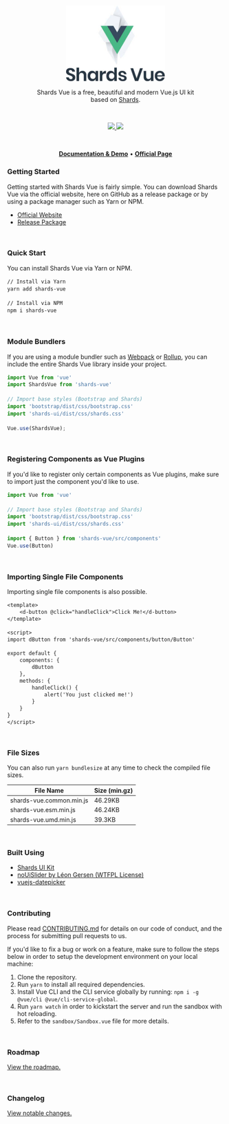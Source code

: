 <p align="center">
<img src="logo.jpg" width="230" />
</p>

<p align="center">
Shards Vue is a free, beautiful and modern Vue.js UI kit <br /> based on <a href="https://github.com/designrevision/shards-ui">Shards</a>.
</p>

<br />

<p align="center">
  <a href="#">
    <img src="https://img.shields.io/badge/License-MIT-brightgreen.svg" />
  </a>
  <a href="https://twitter.com/designrevision">
    <img src="https://img.shields.io/twitter/follow/DesignRevision.svg?style=social&label=Follow" />
  </a>
</p>

<br />

<p align="center">
  <a href="https://designrevision.com/docs/shards-vue/"><strong>Documentation & Demo</strong></a> •
  <a href="https://designrevision.com/downloads/shards-vue/"><strong>Official Page</strong></a>
</p>


### Getting Started

Getting started with Shards Vue is fairly simple. You can download Shards Vue via the official website, here on GitHub as a release package or by using a package manager such as Yarn or NPM.

* [Official Website](https://designrevision.com/download/shards-vue)
* [Release Package](https://github.com/DesignRevision/shards-vue/releases)

<br />

### Quick Start

You can install Shards Vue via Yarn or NPM.

```bash
// Install via Yarn
yarn add shards-vue

// Install via NPM
npm i shards-vue
```

<br />

### Module Bundlers

If you are using a module bundler such as [Webpack](https://webpack.js.org/) or [Rollup](https://rollupjs.org/), you can include the entire Shards Vue library inside your project.

```javascript
import Vue from 'vue'
import ShardsVue from 'shards-vue'

// Import base styles (Bootstrap and Shards)
import 'bootstrap/dist/css/bootstrap.css'
import 'shards-ui/dist/css/shards.css'

Vue.use(ShardsVue);
```

<br />

### Registering Components as Vue Plugins

If you'd like to register only certain components as Vue plugins, make sure to import just the component you'd like to use.

```javascript
import Vue from 'vue'

// Import base styles (Bootstrap and Shards)
import 'bootstrap/dist/css/bootstrap.css'
import 'shards-ui/dist/css/shards.css'

import { Button } from 'shards-vue/src/components'
Vue.use(Button)

```

<br />

### Importing Single File Components

Importing single file components is also possible.

```vue
<template>
    <d-button @click="handleClick">Click Me!</d-button>
</template>

<script>
import dButton from 'shards-vue/src/components/button/Button'

export default {
    components: {
        dButton
    },
    methods: {
        handleClick() {
            alert('You just clicked me!')
        }
    }
}
</script>
```

<br />

### File Sizes

You can also run `yarn bundlesize` at any time to check the compiled file sizes.

| File Name                | Size (min.gz) |
|--------------------------|---------------|
| shards-vue.common.min.js | 46.29KB       |
| shards-vue.esm.min.js    | 46.24KB       |
| shards-vue.umd.min.js    | 39.3KB        |

<br />

### Built Using

* [Shards UI Kit](https://designrevision.com/downloads/shards/)
* [noUiSlider by Léon Gersen (WTFPL License)](https://refreshless.com/nouislider/download/)
* [vuejs-datepicker](https://github.com/charliekassel/vuejs-datepicker)

<br />

### Contributing

Please read [CONTRIBUTING.md](CONTRIBUTING.md) for details on our code of conduct, and the process for submitting pull requests to us.

If you'd like to fix a bug or work on a feature, make sure to follow the steps below in order to setup the development environment on your local machine:

1. Clone the repository.
2. Run `yarn` to install all required dependencies.
3. Install Vue CLI and the CLI service globally by running: `npm i -g @vue/cli @vue/cli-service-global`.
4. Run `yarn watch` in order to kickstart the server and run the sandbox with hot reloading.
5. Refer to the `sandbox/Sandbox.vue` file for more details.

<br />

### Roadmap

[View the roadmap.](http://designrevision.com/docs/shards-vue/roadmap)

<br />

### Changelog

[View notable changes.](CHANGELOG.md)
